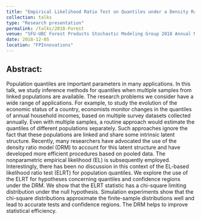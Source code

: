 ```yaml
---
title: "Empirical Likelihood Ratio Test on Quantiles under a Density Ratio Model"
collection: talks
type: "Research presentation"
permalink: /talks/2018-Forest
venue: "SFU-UBC Forest Products Stochastic Modeling Group 2018 Annual Meeting at FPInnovations"
date: 2018-12-05
location: "FPInnovations"
---
```


## Abstract: 

Population quantiles are important parameters in many applications. In this talk, we study inference methods for quantiles when multiple samples from linked populations are available. The research problems we consider have a wide range of applications. For example, to study the evolution of the economic status of a country, economists monitor changes in the quantiles of annual household incomes, based on multiple survey datasets collected annually. Even with multiple samples, a routine approach would estimate the quantiles of different populations separately. Such approaches ignore the fact that these populations are linked and share some intrinsic latent structure. Recently, many researchers have advocated the use of the density ratio model (DRM) to account for this latent structure and have developed more efficient procedures based on pooled data. The nonparametric empirical likelihood (EL) is subsequently employed. Interestingly, there has been no discussion in this context of the EL-based likelihood ratio test (ELRT) for population quantiles. We explore the use of the ELRT for hypotheses concerning quantiles and confidence regions under the DRM. We show that the ELRT statistic has a chi-square limiting distribution under the null hypothesis. Simulation experiments show that the chi-square distributions approximate the finite-sample distributions well and lead to accurate tests and confidence regions. The DRM helps to improve statistical efficiency. 
